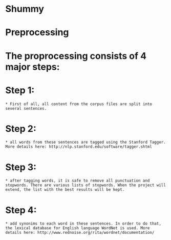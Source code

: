 Shummy
======

Preprocessing
=============

# The proprocessing consists of 4 major steps:
# Step 1: 
	* First of all, all content from the corpus files are split into several sentences.

# Step 2:
	* all words from these sentences are tagged using the Stanford Tagger. More details here: http://nlp.stanford.edu/software/tagger.shtml

# Step 3:
	* after tagging words, it is safe to remove all punctuation and stopwords. There are various lists of stopwords. When the project will extend, the list with the best results will be kept.

# Step 4:
	* add synonims to each word in these sentences. In order to do that, the lexical database for English language WordNet is used. More details here: http://www.rednoise.org/rita/wordnet/documentation/

